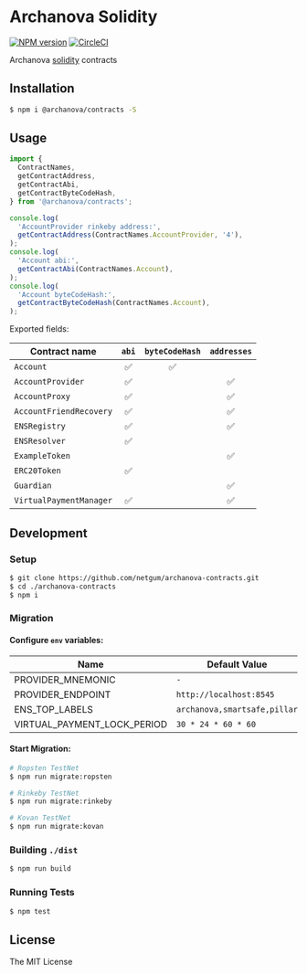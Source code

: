 # Archanova Solidity
[![NPM version][npm-image]][npm-url]
[![CircleCI](https://circleci.com/gh/netgum/archanova-contracts.svg?style=svg)](https://circleci.com/gh/netgum/archanova-contracts)

Archanova [solidity](http://solidity.readthedocs.io) contracts

## Installation

```bash
$ npm i @archanova/contracts -S
```

## Usage

```typescript
import { 
  ContractNames, 
  getContractAddress, 
  getContractAbi, 
  getContractByteCodeHash, 
} from '@archanova/contracts'; 

console.log(
  'AccountProvider rinkeby address:', 
  getContractAddress(ContractNames.AccountProvider, '4'),
);
console.log(
  'Account abi:', 
  getContractAbi(ContractNames.Account),
);
console.log(
  'Account byteCodeHash:',
  getContractByteCodeHash(ContractNames.Account),
);
```

Exported fields:

| Contract name 	| `abi` 	| `byteCodeHash` 	| `addresses` 	|
| --- | :---: | :---: | :---: |
| `Account` 	| ✅ 	| ✅ 	| 	|
| `AccountProvider` 	| ✅ 	| 	| ✅ 	|
| `AccountProxy` 	| ✅ 	| 	| ✅ 	|
| `AccountFriendRecovery` 	| ✅ 	| 	| ✅ 	|
| `ENSRegistry` 	| ✅ 	| 	| ✅ 	|
| `ENSResolver` 	| ✅ 	| 	|  	|
| `ExampleToken` 	|  	| 	| ✅ 	|
| `ERC20Token` 	| ✅ 	| 	|  	|
| `Guardian` 	|  	| 	| ✅ 	|
| `VirtualPaymentManager` 	| ✅ 	| 	| ✅ 	|

## Development

### Setup

```bash
$ git clone https://github.com/netgum/archanova-contracts.git
$ cd ./archanova-contracts
$ npm i
```

### Migration

#### Configure `env` variables:

| Name 	| Default Value 	|
| --- | ---|
| PROVIDER_MNEMONIC 	| `-` 	|
| PROVIDER_ENDPOINT 	| `http://localhost:8545` 	|
| ENS_TOP_LABELS 	| `archanova,smartsafe,pillar` 	|
| VIRTUAL_PAYMENT_LOCK_PERIOD 	| `30 * 24 * 60 * 60` 	|

#### Start Migration:

```bash
# Ropsten TestNet
$ npm run migrate:ropsten

# Rinkeby TestNet
$ npm run migrate:rinkeby

# Kovan TestNet
$ npm run migrate:kovan
```

### Building `./dist`

```bash
$ npm run build
```

### Running Tests

```bash
$ npm test
```

## License

The MIT License

[npm-image]: https://badge.fury.io/js/%40archanova%2Fcontracts.svg
[npm-url]: https://npmjs.org/package/@archanova/contracts

